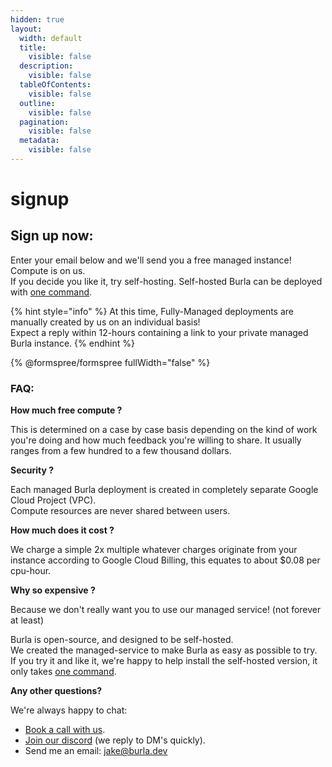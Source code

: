 ```yaml
---
hidden: true
layout:
  width: default
  title:
    visible: false
  description:
    visible: false
  tableOfContents:
    visible: false
  outline:
    visible: false
  pagination:
    visible: false
  metadata:
    visible: false
---
```


# signup

## Sign up now:

Enter your email below and we'll send you a free managed instance! Compute is on us.\
If you decide you like it, try self-hosting. Self-hosted Burla can be deployed with [one command](API-Reference.md#burla-install).

{% hint style="info" %}
At this time, Fully-Managed deployments are manually created by us on an individual basis!\
Expect a reply within 12-hours containing a link to your private managed Burla instance.
{% endhint %}

{% @formspree/formspree fullWidth="false" %}

### FAQ:

**How much free compute ?**

This is determined on a case by case basis depending on the kind of work you're doing and how much feedback you're willing to share. It usually ranges from a few hundred to a few thousand dollars.

**Security ?**

Each managed Burla deployment is created in completely separate Google Cloud Project (VPC).\
Compute resources are never shared between users.

**How much does it cost ?**

We charge a simple 2x multiple whatever charges originate from your instance according to Google Cloud Billing, this equates to about $0.08 per cpu-hour.

**Why so expensive ?**

Because we don't really want you to use our managed service! (not forever at least)

Burla is open-source, and designed to be self-hosted.\
We created the managed-service to make Burla as easy as possible to try.\
If you try it and like it, we're happy to help install the self-hosted version, it only takes [one command](API-Reference.md#burla-install).

**Any other questions?**

We're always happy to chat:

* [Book a call with us](https://cal.com/jakez/burla?user=jakez\&duration=30).
* [Join our discord](https://discord.gg/2EH9AyYBGg) (we reply to DM's quickly).
* Send me an email: [jake@burla.dev](https://app.gitbook.com/u/vjhGohhUhsQhYKnFjO0y1B7Ajh82)




